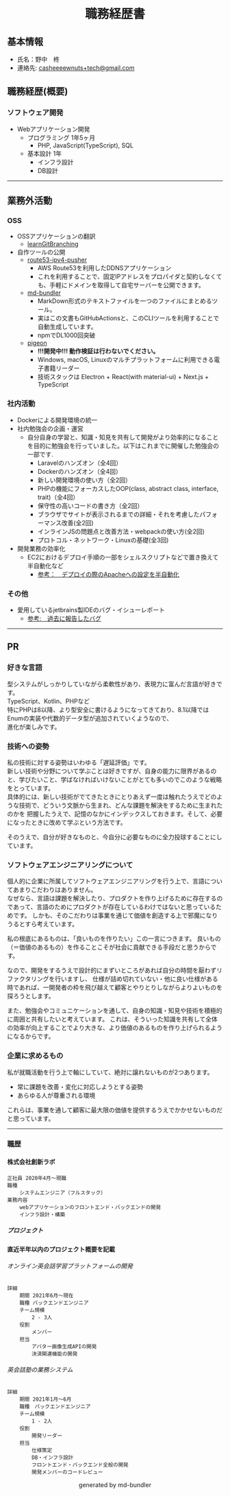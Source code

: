 <h1 style="text-align: center">職務経歴書</h1>

## 基本情報
- 氏名：野中　柊
- 連絡先: casheeeewnuts+tech@gmail.com

## 職務経歴(概要)
### ソフトウェア開発
- Webアプリケーション開発
  - プログラミング 1年5ヶ月
    - PHP, JavaScript(TypeScript), SQL
  - 基本設計 1年
    - インフラ設計
    - DB設計

---

## 業務外活動

### OSS
- OSSアプリケーションの翻訳
  - [learnGitBranching](https://github.com/pcottle/learnGitBranching/pull/850)
- 自作ツールの公開
  - [route53-ipv4-pusher](https://github.com/CasheeeewNuts/route53-ipv4-pusher)
    - AWS Route53を利用したDDNSアプリケーション
    - これを利用することで、固定IPアドレスをプロパイダと契約しなくても、手軽にドメインを取得して自宅サーバーを公開できます。
  - [md-bundler](https://github.com/CasheeeewNuts/md-bundler)
    - MarkDown形式のテキストファイルを一つのファイルにまとめるツール。
    - 実はこの文書もGitHubActionsと、このCLIツールを利用することで自動生成しています。
    - npmでDL1000回突破
  - [pigeon](https://github.com/CasheeeewNuts/pigeon)
    - **!!!開発中!!! 動作検証は行わないでください。**
    - Windows, macOS, Linuxのマルチプラットフォームに利用できる電子書籍リーダー
    - 技術スタックは Electron + React(with material-ui) + Next.js + TypeScript

### 社内活動
- Dockerによる開発環境の統一
- 社内勉強会の企画・運営
  - 自分自身の学習と、知識・知見を共有して開発がより効率的になることを目的に勉強会を行っていました。以下はこれまでに開催した勉強会の一部です.
    - Laravelのハンズオン（全4回）
    - Dockerのハンズオン（全4回）
    - 新しい開発環境の使い方（全2回）
    - PHPの機能にフォーカスしたOOP(class, abstract class, interface, trait)（全4回）
    - 保守性の高いコードの書き方（全2回）
    - ブラウザでサイトが表示されるまでの詳細・それを考慮したパフォーマンス改善(全2回)
    - インラインJSの問題点と改善方法・webpackの使い方(全2回)
    - プロトコル・ネットワーク・Linuxの基礎(全3回)
- 開発業務の効率化
  - EC2におけるデプロイ手順の一部をシェルスクリプトなどで置き換えて半自動化など
    - [参考：　デプロイの際のApacheへの設定を半自動化](https://gist.github.com/CasheeeewNuts/7c92baa8e36c761483609f5a4f7c81bc)

### その他
- 愛用しているjetbrains製IDEのバグ・イシューレポート
  - [参考:　過去に報告したバグ](https://youtrack.jetbrains.com/issue/WI-60394)


---

## PR

### 好きな言語
型システムがしっかりしていながら柔軟性があり、表現力に富んだ言語が好きです。  
TypeScript、Kotlin、PHPなど  
特にPHPは8以降、より型安全に書けるようになってきており、8.1以降ではEnumの実装や代数的データ型が追加されていくようなので、  
進化が楽しみです。

### 技術への姿勢
私の技術に対する姿勢はいわゆる「遅延評価」です。  
新しい技術や分野について学ぶことは好きですが、自身の能力に限界があるのと、学びたいこと、学ばなければいけないことがとても多いのでこのような戦略をとっています。  
具体的には、新しい技術がでてきたときにとりあえず一度は触れたうえでどのような技術で、どういう文脈から生まれ、どんな課題を解決をするために生まれたのかを
把握したうえで、記憶のなかにインデックスしておきます。そして、必要になったときに改めて学ぶという方法です。

そのうえで、自分が好きなものと、今自分に必要なものに全力投球することにしています。

### ソフトウェアエンジニアリングについて
個人的に企業に所属してソフトウェアエンジニアリングを行う上で、言語についてあまりこだわりはありません。  
なぜなら、言語は課題を解決したり、プロダクトを作り上げるために存在するのであって、言語のためにプロダクトが存在しているわけではないと思っているためです。
しかも、そのこだわりは事業を通じて価値を創造する上で邪魔になりうるとすら考えています。

私の根底にあるものは、「良いものを作りたい」この一言につきます。
良いもの（＝価値のあるもの）を作ることこそが社会に貢献できる手段だと思うからです。

なので、開発をするうえで設計的にまずいところがあれば自分の時間を厭わずリファクタリングを行いますし、
仕様が詰め切れていない・他に良い仕様がある時であれば、一開発者の枠を飛び越えて顧客とやりとりしながらよりよいものを探ろうとします。

また、勉強会やコミュニケーションを通して、自身の知識・知見や技術を積極的に周囲と共有したいと考えています。
これは、そういった知識を共有して全体の効率が向上することでより大きな、より価値のあるものを作り上げられるようになるからです。

### 企業に求めるもの
私が就職活動を行う上で軸にしていて、絶対に譲れないものが2つあります。  
- 常に課題を改善・変化に対応しようとする姿勢
- あらゆる人が尊重される環境

これらは、事業を通して顧客に最大限の価値を提供するうえでかかせないものだと思っています。

---
### 職歴

#### 株式会社創新ラボ
    正社員 2020年4月〜現職
    職種
        システムエンジニア（フルスタック）
    業務内容
        webアプリケーションのフロントエンド・バックエンドの開発
        インフラ設計・構築

##### プロジェクト
**直近半年以内のプロジェクト概要を記載**

###### オンライン英会話学習プラットフォームの開発
    詳細
        期間 2021年6月〜現在
        職種 バックエンドエンジニア
        チーム規模
            2 - 3人
        役割
            メンバー
        担当
            アバター画像生成APIの開発
            決済関連機能の開発

###### 英会話塾の業務システム
    詳細
        期間 2021年1月〜6月
        職種　バックエンドエンジニア
        チーム規模
            1 - 2人
        役割
            開発リーダー
        担当
            仕様策定
            DB・インフラ設計
            フロントエンド・バックエンド全般の開発
            開発メンバーのコードレビュー


<p style="text-align: center">generated by md-bundler</p>
